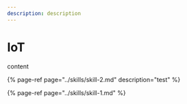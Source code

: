 ```yaml
---
description: description
---
```


# IoT

content

{% page-ref page="../skills/skill-2.md" description="test" %}

{% page-ref page="../skills/skill-1.md" %}